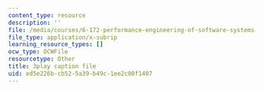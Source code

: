 ```yaml
---
content_type: resource
description: ''
file: /media/courses/6-172-performance-engineering-of-software-systems-fall-2018/ed5e226bcb525a39b49c1ee2c00f1407_6I26_r1BKd8.vtt
file_type: application/x-subrip
learning_resource_types: []
ocw_type: OCWFile
resourcetype: Other
title: 3play caption file
uid: ed5e226b-cb52-5a39-b49c-1ee2c00f1407
---
```

